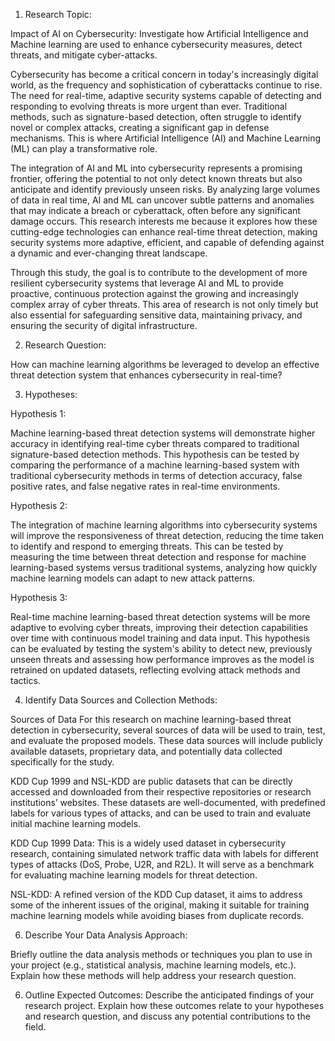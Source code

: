 1.	Research Topic:
   
Impact of AI on Cybersecurity: Investigate how Artificial Intelligence and Machine learning are used to enhance cybersecurity measures, detect threats, and mitigate cyber-attacks.

Cybersecurity has become a critical concern in today's increasingly digital world, as the frequency and sophistication of cyberattacks continue to rise. The need for real-time, adaptive security systems capable of detecting and responding to evolving threats is more urgent than ever. Traditional methods, such as signature-based detection, often struggle to identify novel or complex attacks, creating a significant gap in defense mechanisms. This is where Artificial Intelligence (AI) and Machine Learning (ML) can play a transformative role.

The integration of AI and ML into cybersecurity represents a promising frontier, offering the potential to not only detect known threats but also anticipate and identify previously unseen risks. By analyzing large volumes of data in real time, AI and ML can uncover subtle patterns and anomalies that may indicate a breach or cyberattack, often before any significant damage occurs. This research interests me because it explores how these cutting-edge technologies can enhance real-time threat detection, making security systems more adaptive, efficient, and capable of defending against a dynamic and ever-changing threat landscape.

Through this study, the goal is to contribute to the development of more resilient cybersecurity systems that leverage AI and ML to provide proactive, continuous protection against the growing and increasingly complex array of cyber threats. This area of research is not only timely but also essential for safeguarding sensitive data, maintaining privacy, and ensuring the security of digital infrastructure.

2.	Research Question:
   
How can machine learning algorithms be leveraged to develop an effective threat detection system that enhances cybersecurity in real-time?

3.	Hypotheses:

Hypothesis 1: 

Machine learning-based threat detection systems will demonstrate higher accuracy in identifying real-time cyber threats compared to traditional signature-based detection methods.
This hypothesis can be tested by comparing the performance of a machine learning-based system with traditional cybersecurity methods in terms of detection accuracy, false positive rates, and false negative rates in real-time environments.

Hypothesis 2: 

The integration of machine learning algorithms into cybersecurity systems will improve the responsiveness of threat detection, reducing the time taken to identify and respond to emerging threats.
This can be tested by measuring the time between threat detection and response for machine learning-based systems versus traditional systems, analyzing how quickly machine learning models can adapt to new attack patterns.

Hypothesis 3: 

Real-time machine learning-based threat detection systems will be more adaptive to evolving cyber threats, improving their detection capabilities over time with continuous model training and data input.
This hypothesis can be evaluated by testing the system's ability to detect new, previously unseen threats and assessing how performance improves as the model is retrained on updated datasets, reflecting evolving attack methods and tactics.
   

4.	Identify Data Sources and Collection Methods:

Sources of Data
For this research on machine learning-based threat detection in cybersecurity, several sources of data will be used to train, test, and evaluate the proposed models. These data sources will include publicly available datasets, proprietary data, and potentially data collected specifically for the study.

KDD Cup 1999 and NSL-KDD are public datasets that can be directly accessed and downloaded from their respective repositories or research institutions’ websites. These datasets are well-documented, with predefined labels for various types of attacks, and can be used to train and evaluate initial machine learning models.

KDD Cup 1999 Data: This is a widely used dataset in cybersecurity research, containing simulated network traffic data with labels for different types of attacks (DoS, Probe, U2R, and R2L). It will serve as a benchmark for evaluating machine learning models for threat detection.

NSL-KDD: A refined version of the KDD Cup dataset, it aims to address some of the inherent issues of the original, making it suitable for training machine learning models while avoiding biases from duplicate records.


6.	Describe Your Data Analysis Approach:
   
Briefly outline the data analysis methods or techniques you plan to use in your project (e.g., statistical analysis, machine learning models, etc.). Explain how these methods will help address your research question.


6.	Outline Expected Outcomes:
Describe the anticipated findings of your research project. Explain how these outcomes relate to your hypotheses and research question, and discuss any potential contributions to the field.

